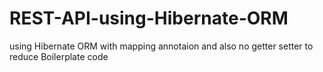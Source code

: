 # REST-API-using-Hibernate-ORM
using Hibernate ORM with mapping annotaion and also no getter setter to reduce Boilerplate code

